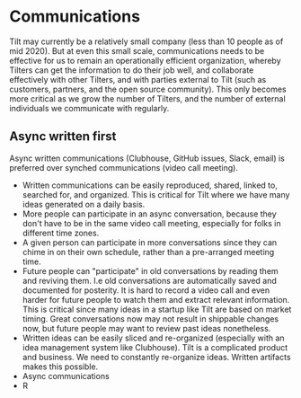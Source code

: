 # Communications

Tilt may currently be a relatively small company (less than 10 people as of mid 2020). But at even this small scale, communications needs to be effective for us to remain an operationally efficient organization, whereby Tilters can get the information to do their job well, and collaborate effectively with other Tilters, and with parties external to Tilt (such as customers, partners, and the open source community). This only becomes more critical as we grow the number of Tilters, and the number of external individuals we communicate with regularly.

## Async written first

Async written communications (Clubhouse, GitHub issues, Slack, email) is preferred over synched communications (video call meeting).

- Written communications can be easily reproduced, shared, linked to, searched for, and organized. This is critical for Tilt where we have many ideas generated on a daily basis.
- More people can participate in an async conversation, because they don't have to be in the same video call meeting, especially for folks in different time zones.
- A given person can participate in more conversations since they can chime in on their own schedule, rather than a pre-arranged meeting time.
- Future people can "participate" in old conversations by reading them and reviving them. I.e old conversations are automatically saved and documented for posterity. It is hard to record a video call and even harder for future people to watch them and extract relevant information. This is critical since many ideas in a startup like Tilt are based on market timing. Great conversations now may not result in shippable changes now, but future people may want to review past ideas nonetheless.
- Written ideas can be easily sliced and re-organized (especially with an idea management system like Clubhouse). Tilt is a complicated product and business. We need to constantly re-organize ideas. Written artifacts makes this possible.
- Async communications
- R

